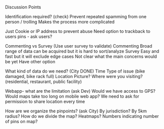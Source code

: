 Discussion Points

Identification required? (check)
Prevent repeated spamming from one person / trolling
Makes the process more complicated

Just Cookie or IP address to prevent abuse
Need option to trackback to users pins - ask users?

Commenting vs Survey (Use user survey to validate)
Commenting 
Broad range of data can be acquired but it is hard to sort/analyze
Survey
Easy and fast but it will exclude edge cases
Not clear what the main concerns would be yet
Have other option

What kind of data do we need? (City DONE)
Time
Type of issue (bike damaged, bike rack full)
Location
Picture?
Where were you visiting? (residential, restaurant, public facility)

Webapp- what are the limitation (ask Dev)
Would we have access to GPS?
Would maps take too long on mobile web app?
We need to ask for permission to share location every time

How are we organize the pinpoints? (ask City)
By jurisdiction? By 5km radius? How do we divide the map?
Heatmaps? Numbers indicating number of pins on map?
